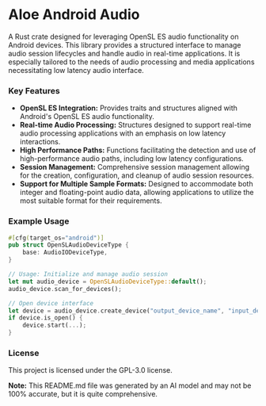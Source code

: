 # Aloe Android Audio

A Rust crate designed for leveraging OpenSL ES audio functionality on Android devices. This library provides a structured interface to manage audio session lifecycles and handle audio in real-time applications. It is especially tailored to the needs of audio processing and media applications necessitating low latency audio interface.

### Key Features

- **OpenSL ES Integration:** Provides traits and structures aligned with Android's OpenSL ES audio functionality.
- **Real-time Audio Processing:** Structures designed to support real-time audio processing applications with an emphasis on low latency interactions.
- **High Performance Paths:** Functions facilitating the detection and use of high-performance audio paths, including low latency configurations.
- **Session Management:** Comprehensive session management allowing for the creation, configuration, and cleanup of audio session resources.
- **Support for Multiple Sample Formats:** Designed to accommodate both integer and floating-point audio data, allowing applications to utilize the most suitable format for their requirements.

### Example Usage

```rust
#[cfg(target_os="android")]
pub struct OpenSLAudioDeviceType {
    base: AudioIODeviceType,
}

// Usage: Initialize and manage audio session
let mut audio_device = OpenSLAudioDeviceType::default();
audio_device.scan_for_devices();

// Open device interface
let device = audio_device.create_device("output_device_name", "input_device_name");
if device.is_open() {
    device.start(...);
}
```

### License

This project is licensed under the GPL-3.0 license.

**Note:** This README.md file was generated by an AI model and may not be 100% accurate, but it is quite comprehensive.